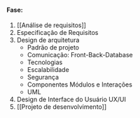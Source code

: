 #### Fase:
1. [[Análise de requisitos]]
2. Especificação de Requisitos
3. Design de arquitetura
	- Padrão de projeto
	- Comunicação: Front-Back-Database
	- Tecnologias
	- Escalabilidade
	- Segurança
	- Componentes Módulos e Interações
	- UML
4. Design de Interface do Usuário UX/UI
5. [[Projeto de desenvolvimento]]
